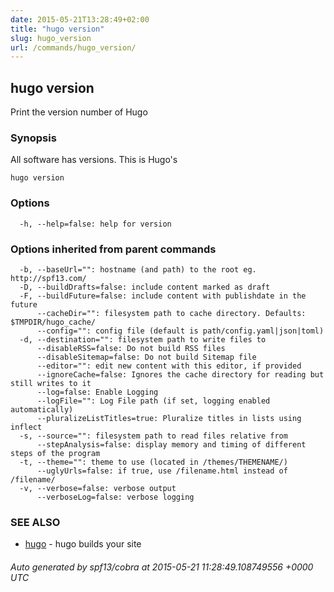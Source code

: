 ```yaml
---
date: 2015-05-21T13:28:49+02:00
title: "hugo version"
slug: hugo_version
url: /commands/hugo_version/
---
```

## hugo version

Print the version number of Hugo

### Synopsis


All software has versions. This is Hugo's

```
hugo version
```

### Options

```
  -h, --help=false: help for version
```

### Options inherited from parent commands

```
  -b, --baseUrl="": hostname (and path) to the root eg. http://spf13.com/
  -D, --buildDrafts=false: include content marked as draft
  -F, --buildFuture=false: include content with publishdate in the future
      --cacheDir="": filesystem path to cache directory. Defaults: $TMPDIR/hugo_cache/
      --config="": config file (default is path/config.yaml|json|toml)
  -d, --destination="": filesystem path to write files to
      --disableRSS=false: Do not build RSS files
      --disableSitemap=false: Do not build Sitemap file
      --editor="": edit new content with this editor, if provided
      --ignoreCache=false: Ignores the cache directory for reading but still writes to it
      --log=false: Enable Logging
      --logFile="": Log File path (if set, logging enabled automatically)
      --pluralizeListTitles=true: Pluralize titles in lists using inflect
  -s, --source="": filesystem path to read files relative from
      --stepAnalysis=false: display memory and timing of different steps of the program
  -t, --theme="": theme to use (located in /themes/THEMENAME/)
      --uglyUrls=false: if true, use /filename.html instead of /filename/
  -v, --verbose=false: verbose output
      --verboseLog=false: verbose logging
```

### SEE ALSO
* [hugo](/commands/hugo/)	 - hugo builds your site

###### Auto generated by spf13/cobra at 2015-05-21 11:28:49.108749556 +0000 UTC
